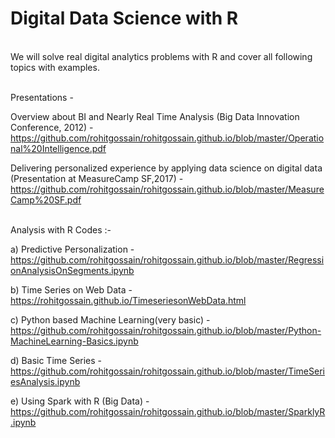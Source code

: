 # Digital Data Science with R

<br> We will solve real digital analytics problems with R and cover all following topics with examples.</br> 

<br>Presentations - </br>

Overview about BI and Nearly Real Time Analysis (Big Data Innovation Conference, 2012) - https://github.com/rohitgossain/rohitgossain.github.io/blob/master/Operational%20Intelligence.pdf

Delivering personalized experience by applying data science on digital data (Presentation at MeasureCamp SF,2017) -
https://github.com/rohitgossain/rohitgossain.github.io/blob/master/MeasureCamp%20SF.pdf

<br> Analysis with R Codes :- </br>

a) Predictive Personalization - https://github.com/rohitgossain/rohitgossain.github.io/blob/master/RegressionAnalysisOnSegments.ipynb

b) Time Series on Web Data - https://rohitgossain.github.io/TimeseriesonWebData.html

c) Python based Machine Learning(very basic) - https://github.com/rohitgossain/rohitgossain.github.io/blob/master/Python-MachineLearning-Basics.ipynb

d) Basic Time Series - https://github.com/rohitgossain/rohitgossain.github.io/blob/master/TimeSeriesAnalysis.ipynb

e) Using Spark with R (Big Data) - https://github.com/rohitgossain/rohitgossain.github.io/blob/master/SparklyR.ipynb




